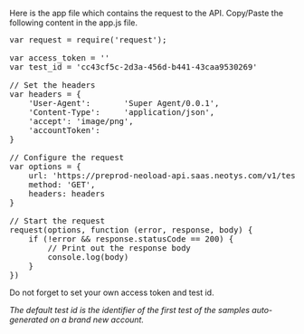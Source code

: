 
Here is the app file which contains the request to the API. Copy/Paste the following content in the app.js file.

<pre class="file" data-filename="app.js" data-target="replace">var request = require('request');

var access_token = '<YOUR ACCESS TOKEN HERE>'
var test_id = 'cc43cf5c-2d3a-456d-b441-43caa9530269'

// Set the headers
var headers = {
    'User-Agent':       'Super Agent/0.0.1',
    'Content-Type':     'application/json',
    'accept': 'image/png',
    'accountToken':
}

// Configure the request
var options = {
    url: 'https://preprod-neoload-api.saas.neotys.com/v1/tests/' + test_id + '/statistics',
    method: 'GET',
    headers: headers
}

// Start the request
request(options, function (error, response, body) {
    if (!error && response.statusCode == 200) {
        // Print out the response body
        console.log(body)
    }
})
</pre>

Do not forget to set your own access token and test id.

*The default test id is the identifier of the first test of the samples auto-generated on a brand new account.*
